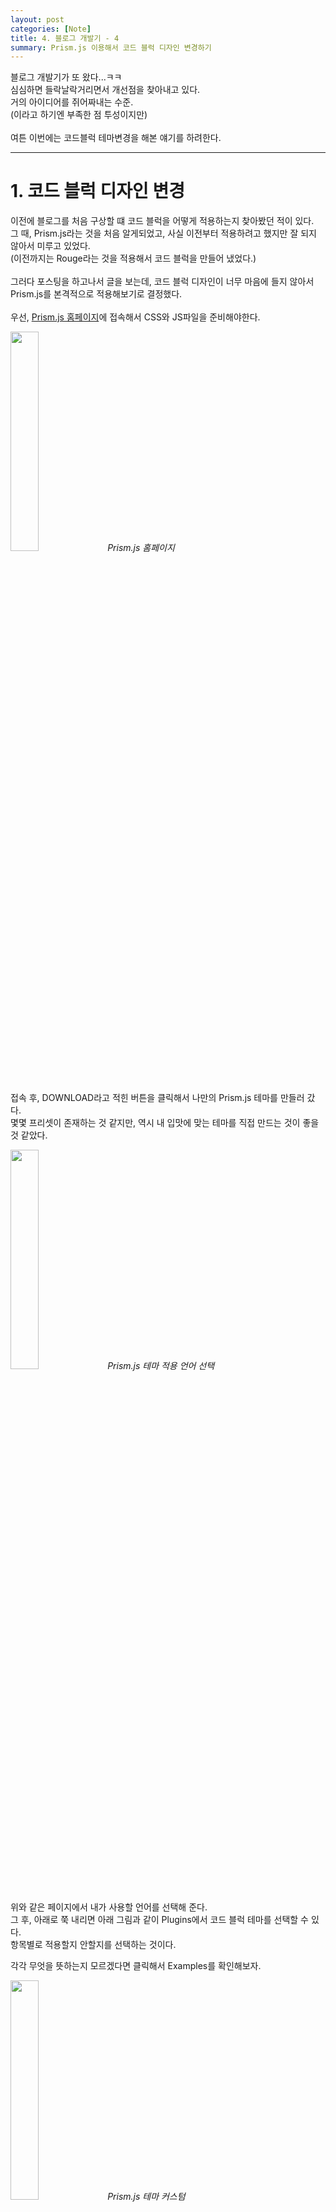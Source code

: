 ```yaml
---
layout: post
categories: [Note]
title: 4. 블로그 개발기 - 4
summary: Prism.js 이용해서 코드 블럭 디자인 변경하기
---
```


블로그 개발기가 또 왔다...ㅋㅋ<br>
심심하면 들락날락거리면서 개선점을 찾아내고 있다.<br>
거의 아이디어를 쥐어짜내는 수준.<br>
(이라고 하기엔 부족한 점 투성이지만)<br>
<br>
여튼 이번에는 코드블럭 테마변경을 해본 얘기를 하려한다.<br>

---

# 1. 코드 블럭 디자인 변경

이전에 블로그를 처음 구상할 떄 코드 블럭을 어떻게 적용하는지 찾아봤던 적이 있다.<br>
그 때, Prism.js라는 것을 처음 알게되었고, 사실 이전부터 적용하려고 했지만 잘 되지 않아서 미루고 있었다.<br>
(이전까지는 Rouge라는 것을 적용해서 코드 블럭을 만들어 냈었다.)<br>
<br>
그러다 포스팅을 하고나서 글을 보는데, 코드 블럭 디자인이 너무 마음에 들지 않아서 Prism.js를 본격적으로 적용해보기로 결정했다.<br>
<br>
우선, [Prism.js 홈페이지](https://prismjs.com/)에 접속해서 CSS와 JS파일을 준비해야한다.<br>
<p class="post-image-wrapper">
    <img src="https://github.com/user-attachments/assets/222dd7fc-242e-4cee-a382-83eb2e8b1253" class="image" width="30%" height="30%" onclick="imgClick('https://github.com/user-attachments/assets/222dd7fc-242e-4cee-a382-83eb2e8b1253')">
    <em align="center" class="caption">Prism.js 홈페이지</em>
</p><br>

접속 후, DOWNLOAD라고 적힌 버튼을 클릭해서 나만의 Prism.js 테마를 만들러 갔다.<br>
몇몇 프리셋이 존재하는 것 같지만, 역시 내 입맛에 맞는 테마를 직접 만드는 것이 좋을 것 같았다.<br>
<p class="post-image-wrapper">
    <img src="https://github.com/user-attachments/assets/e03b75da-86bc-4bbd-89a0-a528a57b29bc" class="image" width="30%" height="30%" onclick="imgClick('https://github.com/user-attachments/assets/e03b75da-86bc-4bbd-89a0-a528a57b29bc')">
    <em align="center" class="caption">Prism.js 테마 적용 언어 선택</em>
</p><br>
위와 같은 페이지에서 내가 사용할 언어를 선택해 준다.<br>
그 후, 아래로 쭉 내리면 아래 그림과 같이 Plugins에서 코드 블럭 테마를 선택할 수 있다.<br>
항목별로 적용할지 안할지를 선택하는 것이다.<br>

각각 무엇을 뜻하는지 모르겠다면 클릭해서 Examples를 확인해보자.<br>
<p class="post-image-wrapper">
    <img src="https://github.com/user-attachments/assets/6d5be0b4-e809-4283-8740-db1a55367c02" class="image" width="30%" height="30%" onclick="imgClick('https://github.com/user-attachments/assets/6d5be0b4-e809-4283-8740-db1a55367c02')">
    <em align="center" class="caption">Prism.js 테마 커스텀</em>
</p><br>
사실 나는 이전에 만들어 놓은 것이 있어서 어떤걸 내가 체크했는지 기억이 안 난다.<br>
어찌됐든 CSS, JS 파일을 모두 다운받았다면 준비물은 끝났다.<br>
<br>
그 다음엔, 이전에 적용된 코드 블럭 테마를 미적용시키기 위해서 `_config.yaml` 파일에 아래와 같이 적어줬다.(기존에 적용된 Rouge 관련 라인은 주석처리)<br>
<p class="post-image-wrapper">
    <img src="https://github.com/user-attachments/assets/4f4995c2-d972-42bb-8839-d5b463e02a13" class="image" width="20%" height="20%" onclick="imgClick('https://github.com/user-attachments/assets/4f4995c2-d972-42bb-8839-d5b463e02a13')">
    <em align="center" class="caption">기존 라인 삭제 및 신규 라인 추가</em>
</p><br>
그 후에 root 폴더에 다운받아진 `prism.js` 파일과 `prism.css` 파일을 넣어줬다.<br>
<br>
그리고 나서는 넣어준 파일을 코드 블럭을 적용하고 싶은 html 파일에 적어주면 끝이었다.<br>

```html
<link href='{{ "/prism.css" | prepend: site.baseurl }}' rel="stylesheet">
```
```html
<script src='{{ "/prism.js" | prepend: site.baseurl }}'></script>
```
link 태그는 head 태그 안에, script 태그는 body 태그 안에 넣어줬다.<br>
<br>
<br>
그리고 나서 확인해봤다.<br>
<p class="post-image-wrapper">
    <img src="https://github.com/user-attachments/assets/4d3c9242-c74d-4d80-9704-bec6e5af1de8" class="image" width="30%" height="30%" onclick="imgClick('https://github.com/user-attachments/assets/4d3c9242-c74d-4d80-9704-bec6e5af1de8')">
    <em align="center" class="caption">코드 상에 쓰는 법</em>
</p><br>
마크다운에 코드 블럭을 적용하는 방법대로 ```으로 위,아래 끝을 감싸고 해당 코드의 언어를 명기해주면..<br>
<p class="post-image-wrapper">
    <img src="https://github.com/user-attachments/assets/dad1839b-7698-47e3-a88f-19080a1f7c86" class="image" width="30%" height="30%" onclick="imgClick('https://github.com/user-attachments/assets/dad1839b-7698-47e3-a88f-19080a1f7c86')">
    <em align="center" class="caption">적용 확인</em>
</p><br>
짜자잔<br>
잘 적용이 된 모습을 확인할 수 있다.<br>
<br>
혹시나 이 글을 보고 따라했는데, 적용이 안 됐다면 root 경로에 `_plugins` 폴더를 만들고 그 안에 `prism.rb`라는 파일을 만들어보자.<br>
그리고 아래와 같이 코드를 써서 저장 후 다시 확인해보면 좋을 것 같다.<br>
(구글링하다가 [다른 블로그 글](https://tuxstash.de/gist/jekyll-plugin-prism/)에서 찾은 방법인데 나는 이 과정없이 적용이 되긴 했지만 혹시 몰라서 만들어두긴 했다.)<br>

```ruby
require 'cgi'

module Jekyll
	module Tags
		class Prism < Liquid::Block
			def initialize(tag_name, text, tokens)
				@arg = text.strip
				super
			end

			def render(context)
				output = super(context)
				output = CGI.escapeHTML(output);
				"<pre class=\"language-#{@arg} line-numbers card-panel z-depth-3 \"><code>#{output}</code></pre>"
			end
		end
	end
end

Liquid::Template.register_tag('prism', Jekyll::Tags::Prism)
```

---

# 2. 마치며

개발기 쓰는게 제일 귀찮지만, 의외로 제일 부담없이 막 쓸 수 있어서 자꾸 쓰게 되는 것 같다.<br>
3편에서 4편을 기약하지 않고 마무리지었는데, 그새 못참고 4편을 썼다.<br>
<br>
이전 글에 비해 사실 별 내용도 없는데 그냥 쓰게 된다.<br>
나중에 써야지하고 남겨두었다가 과정을 까먹고 귀찮아지기 전에 얼른 후딱 해치워야겠다고 생각하기도 했다.<br>
<br>
이왕 이렇게 된거 개발기만 따로 빼서 카테고리를 만들까 생각중이다.<br>
<br>
